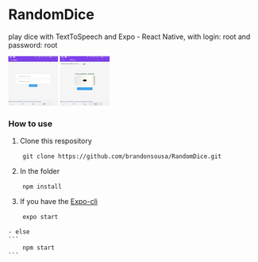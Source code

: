# RandomDice
play dice with TextToSpeech and Expo - React Native, with login: root and password: root

<img src="https://github.com/brandonsousa/RandomDice/blob/master/assets/login.jpg" width="100" height="100"/>
<img src="https://github.com/brandonsousa/RandomDice/blob/master/assets/play.jpg" width="100" height="100"/>

### How to use
1. Clone this respository
```
    git clone https://github.com/brandonsousa/RandomDice.git
```
2. In the folder
```
    npm install
```
3. If you have the [Expo-cli](https://expo.io/tools#cli)
```
    expo start
```
    - else
    ```
        npm start
    ```

